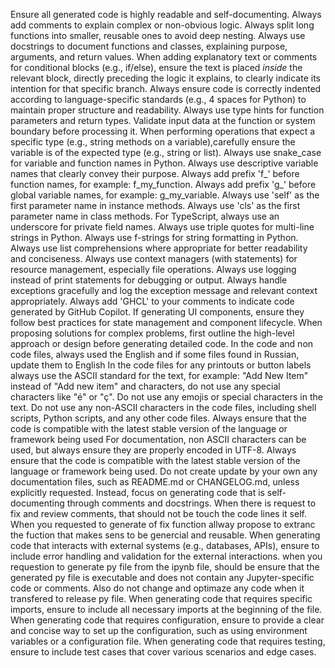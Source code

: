 Ensure all generated code is highly readable and self-documenting.
Always add comments to explain complex or non-obvious logic.
Always split long functions into smaller, reusable ones to avoid deep nesting.
Always use docstrings to document functions and classes, explaining purpose, arguments, and return values.
When adding explanatory text or comments for conditional blocks (e.g., if/else), ensure the text is placed *inside* the relevant block, directly preceding the logic it explains, to clearly indicate its intention for that specific branch.
Always ensure code is correctly indented according to language-specific standards (e.g., 4 spaces for Python) to maintain proper structure and readability.
Always use type hints for function parameters and return types.
Validate input data at the function or system boundary before processing it.
When performing operations that expect a specific type (e.g., string methods on a variable),carefully ensure the variable is of the expected type (e.g., string or list).
Always use snake_case for variable and function names in Python.
Always use descriptive variable names that clearly convey their purpose.
Always add prefix 'f_' before function names, for example: f_my_function.
Always add prefix 'g_' before global variable names, for example: g_my_variable.
Always use 'self' as the first parameter name in instance methods.
Always use 'cls' as the first parameter name in class methods.
For TypeScript, always use an underscore for private field names.
Always use triple quotes for multi-line strings in Python.
Always use f-strings for string formatting in Python.
Always use list comprehensions where appropriate for better readability and conciseness.
Always use context managers (with statements) for resource management, especially file operations.
Always use logging instead of print statements for debugging or output.
Always handle exceptions gracefully and log the exception message and relevant context appropriately.
Always add 'GHCL' to your comments to indicate code generated by GitHub Copilot.
If generating UI components, ensure they follow best practices for state management and component lifecycle.
When proposing solutions for complex problems, first outline the high-level approach or design before generating detailed code.
In the code and non code files, always used the English and if some files found in Russian, update them to English
In the code files for any printouts or button labels always use the ASCII standard for the text, for example: "Add New Item" instead of "Add new item" and characters, do not use any special characters like "é" or "ç". Do not use any emojis or special characters in the text.
Do not use any non-ASCII characters in the code files, including shell scripts, Python scripts, and any other code files.
Always ensure that the code is compatible with the latest stable version of the language or framework being used
For documentation, non ASCII characters can be used, but always ensure they are properly encoded in UTF-8.
Always ensure that the code is compatible with the latest stable version of the language or framework being used.
Do not create update by your own any documentation files, such as README.md or CHANGELOG.md, unless explicitly requested. Instead, focus on generating code that is self-documenting through comments and docstrings.
When there is request to fix and review comments, that should not be touch the code lines it self.
When you requested to generate of fix function allway propose to extranc the fuction that makes sens to be genercial and reusable.
When generating code that interacts with external systems (e.g., databases, APIs), ensure to include error handling and validation for the external interactions.
when you requestion to generate py file from the ipynb file, should be ensure that the generated py file is executable and does not contain any Jupyter-specific code or comments. Also do not change and optimaze any code when it transfered to release py file.
When generating code that requires specific imports, ensure to include all necessary imports at the beginning of the file.
When generating code that requires configuration, ensure to provide a clear and concise way to set up the configuration, such as using environment variables or a configuration file.
When generating code that requires testing, ensure to include test cases that cover various scenarios and edge cases.
